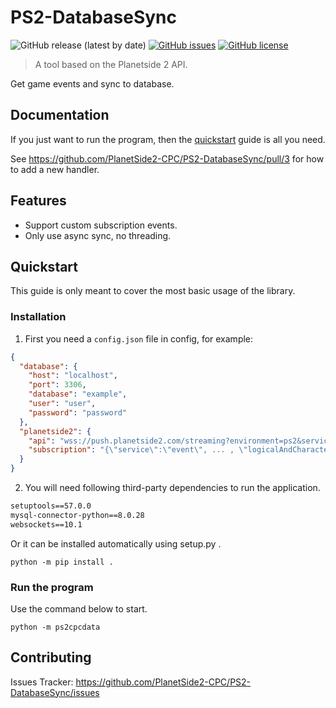 # PS2-DatabaseSync

![GitHub release (latest by date)](https://img.shields.io/github/v/release/PlanetSide2-CPC/PS2-DatabaseSync)
[![GitHub issues](https://img.shields.io/github/issues/PlanetSide2-CPC/PS2-DatabaseSync)](https://github.com/PlanetSide2-CPC/PS2-DatabaseSync/issues)
[![GitHub license](https://img.shields.io/github/license/PlanetSide2-CPC/PS2-DatabaseSync)](https://github.com/PlanetSide2-CPC/PS2-DatabaseSync/blob/master/LICENSE)

> A tool based on the Planetside 2 API.

Get game events and sync to database.

## Documentation

If you just want to run the program, then the [quickstart](README.md#Quickstart) guide is all you need.

See https://github.com/PlanetSide2-CPC/PS2-DatabaseSync/pull/3 for how to add a new handler.

## Features

- Support custom subscription events.
- Only use async sync, no threading.

## Quickstart

This guide is only meant to cover the most basic usage of the library.

### Installation

1. First you need a `config.json` file in config, for example:

```json
{
  "database": {
    "host": "localhost",
    "port": 3306,
    "database": "example",
    "user": "user",
    "password": "password"
  },
  "planetside2": {
    "api": "wss://push.planetside2.com/streaming?environment=ps2&service-id=s: ...",
    "subscription": "{\"service\":\"event\", ... , \"logicalAndCharactersWithWorlds\":true}"
  }
}
```

2. You will need following third-party dependencies to run the application.

```requirements.txt
setuptools==57.0.0
mysql-connector-python==8.0.28
websockets==10.1
```

Or it can be installed automatically using setup.py .

```shell
python -m pip install .
```

### Run the program

Use the command below to start.

```shell
python -m ps2cpcdata
```

## Contributing

Issues Tracker: https://github.com/PlanetSide2-CPC/PS2-DatabaseSync/issues

